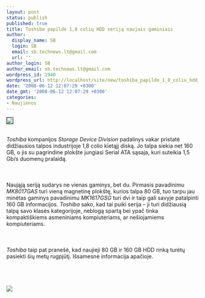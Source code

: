 ```yaml
---
layout: post
status: publish
published: true
title: Toshiba papildė 1,8 colių HDD seriją naujais gaminiais
author:
  display_name: SB
  login: SB
  email: sb.technews.lt@gmail.com
  url: ''
author_login: SB
author_email: sb.technews.lt@gmail.com
wordpress_id: 1940
wordpress_url: http://localhost/site/new/toshiba_papilde_1_8_coliu_hdd_serija_naujais_gaminiais/
date: '2008-06-12 12:07:29 +0300'
date_gmt: '2008-06-12 12:07:29 +0300'
categories:
- Naujienos
---
```

<div class="imgright"><img src="http://img407.imageshack.us/img407/7929/toshibalogods9.jpg" border="1"></div>
<p><br><i>Toshiba</i> kompanijos <i>Storage Device Division</i> padalinys vakar pristatė didžiausios talpos industrijoje 1,8 colio kietąjį diską. Jo talpa siekia net 160 GB, o jis su pagrindine plokšte jungiasi Serial ATA sąsaja, kuri suteikia 1,5 Gb/s duomenų pralaidą.<br />
<br><br />
<br>Naująją seriją sudarys ne vienas gaminys, bet du. Pirmasis pavadinimu <i>MK8017GAS</i> turi vieną magnetinę plokštę, kurios talpa 80 GB, tuo tarpu jau minėtas gaminys pavadinimu <i>MK1617GSG</i> turi dvi ir taip gali savyje patalpinti 160 GB informacijos. <i>Toshiba</i> sako, kad tai puiki serija – ji turi didžiausią talpą savo klasės kategorijoje, neblogą spartą bei ypač tinka kompaktiškiems asmeniniams kompiuteriams, ar nešiojamiems kompiuteriams.<br />
<br><br />
<br><i>Toshiba</i> taip pat pranešė, kad naujieji 80 GB ir 160 GB HDD rinką turėtų pasiekti šių metų rugpjūtį. Išsamesnė informacija apačioje.<br />
<br><br />
<br><br><img src="http://img263.imageshack.us/img263/3556/toshibaya7.gif"><br><br />
<br><br />
<br><br />
<br></p>
